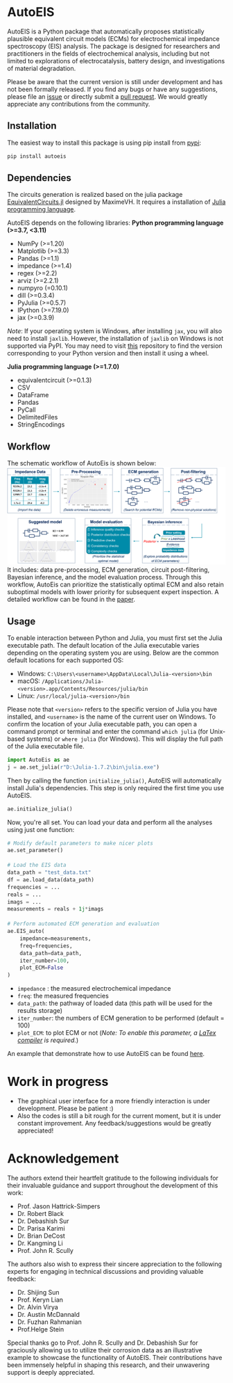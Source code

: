 # AutoEIS
AutoEIS is a Python package that automatically proposes statistically plausible equivalent circuit models (ECMs) for electrochemical impedance spectroscopy (EIS) analysis. The package is designed for researchers and practitioners in the fields of electrochemical analysis, including but not limited to explorations of electrocatalysis, battery design, and investigations of material degradation.

Please be aware that the current version is still under development and has not been formally released. If you find any bugs or have any suggestions, please file an [issue](https://github.com/AUTODIAL/AutoEIS/issues) or directly submit a [pull request](https://github.com/AUTODIAL/AutoEIS/pulls). We would greatly appreciate any contributions from the community.

## Installation
The easiest way to install this package is using pip install from [pypi](https://pypi.org/project/autoeis/):

```bash
pip install autoeis
```

## Dependencies
The circuits generation is realized based on the julia package [EquivalentCircuits.jl](https://github.com/MaximeVH/EquivalentCircuits.jl) designed by MaximeVH. It requires a installation of [Julia programming language](https://julialang.org/).

AutoEIS depends on the following libraries:
**Python programming language (>=3.7, <3.11)**
- NumPy (>=1.20)
- Matplotlib (>=3.3)
- Pandas (>=1.1)
- impedance (>=1.4)
- regex (>=2.2)
- arviz (>=2.2.1)
- numpyro (=0.10.1)
- dill (>=0.3.4)
- PyJulia (>=0.5.7)
- IPython (>=7.19.0)
- jax (>=0.3.9)

*Note*: If your operating system is Windows, after installing `jax`, you will also need to install `jaxlib`. However, the installation of `jaxlib` on Windows is not supported via PyPI. You may need to visit [this](https://github.com/cloudhan/jax-windows-builder) repository to find the version corresponding to your Python version and then install it using a wheel.

**Julia programming language (>=1.7.0)**
- equivalentcircuit (>=0.1.3)
- CSV
- DataFrame
- Pandas
- PyCall
- DelimitedFiles
- StringEncodings

## Workflow
The schematic workflow of AutoEis is shown below:
![AutoEIS workflow](./static/workflow.png)
It includes: data pre-processing, ECM generation, circuit post-filtering, Bayesian inference, and the model evaluation process. Through this workflow, AutoEis can prioritize the statistically optimal ECM and also retain suboptimal models with lower priority for subsequent expert inspection. A detailed workflow can be found in the [paper](https://iopscience.iop.org/article/10.1149/1945-7111/aceab2/meta).

## Usage
To enable interaction between Python and Julia, you must first set the Julia executable path. The default location of the Julia executable varies depending on the operating system you are using. Below are the common default locations for each supported OS:

- Windows: `C:\Users\<username>\AppData\Local\Julia-<version>\bin`
- macOS: `/Applications/Julia-<version>.app/Contents/Resources/julia/bin`
- Linux: `/usr/local/julia-<version>/bin`

Please note that `<version>` refers to the specific version of Julia you have installed, and `<username>` is the name of the current user on Windows. To confirm the location of your Julia executable path, you can open a command prompt or terminal and enter the command `which julia` (for Unix-based systems) or `where julia` (for Windows). This will display the full path of the Julia executable file.

```python
import AutoEis as ae
j = ae.set_julia(r"D:\Julia-1.7.2\bin\julia.exe")
```

Then by calling the function `initialize_julia()`, AutoEIS will automatically install Julia's dependencies. This step is only required the first time you use AutoEIS.

```python
ae.initialize_julia()
```

Now, you're all set. You can load your data and perform all the analyses using just one function:

```python
# Modify default parameters to make nicer plots
ae.set_parameter()

# Load the EIS data
data_path = "test_data.txt"
df = ae.load_data(data_path)
frequencies = ...
reals = ...
imags = ...
measurements = reals + 1j*imags

# Perform automated ECM generation and evaluation
ae.EIS_auto(
    impedance=measurements,
    freq=frequencies,
    data_path=data_path,
    iter_number=100,
    plot_ECM=False
)
```

- `impedance` : the measured electrochemical impedance
- `freq`: the measured frequencies
- `data_path`: the pathway of loaded data (this path will be used for the results storage)
- `iter_number`: the numbers of ECM generation to be performed (default = 100)
- `plot_ECM`: to plot ECM or not (*Note: To enable this parameter, a [LaTex compiler](https://www.latex-project.org/get/) is required.*) 
  
An example that demonstrate how to use AutoEIS can be found [here](https://github.com/AUTODIAL/AutoEIS/blob/main/example.ipynb). 

# Work in progress
- The graphical user interface for a more friendly interaction is under development. Please be patient :)
- Also the codes is still a bit rough for the current moment, but it is under constant improvement. Any feedback/suggestions would be greatly appreciated!

# Acknowledgement
The authors extend their heartfelt gratitude to the following individuals for their invaluable guidance and support throughout the development of this work:

- Prof. Jason Hattrick-Simpers
- Dr. Robert Black
- Dr. Debashish Sur
- Dr. Parisa Karimi
- Dr. Brian DeCost
- Dr. Kangming Li
- Prof. John R. Scully

The authors also wish to express their sincere appreciation to the following experts for engaging in technical discussions and providing valuable feedback:

- Dr. Shijing Sun
- Prof. Keryn Lian
- Dr. Alvin Virya
- Dr. Austin McDannald
- Dr. Fuzhan Rahmanian
- Prof.Helge Stein
  
Special thanks go to Prof. John R. Scully and Dr. Debashish Sur for graciously allowing us to utilize their corrosion data as an illustrative example to showcase the functionality of AutoEIS. Their contributions have been immensely helpful in shaping this research, and their unwavering support is deeply appreciated.
